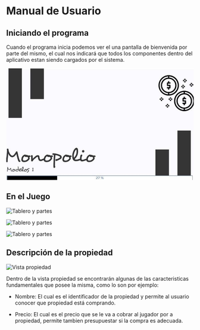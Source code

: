 # Manual de Usuario

## Iniciando el programa

Cuando el programa inicia podemos ver el una pantalla de bienvenida por parte del mismo, el cual nos indicará que todos los componentes dentro del aplicativo estan siendo cargados por el sistema.

![Splash Screen Image](https://raw.githubusercontent.com/Juferoga/modelos-i-final/main/docs/images/splash.jpg)

## En el Juego

![Tablero y partes]()

![Tablero y partes]()

![Tablero y partes]()



## Descripción de la propiedad

![Vista propiedad]()

Dentro de la vista propiedad se encontrarán algunas de las caracteristicas fundamentales que posee la misma, como lo son por ejemplo:

- Nombre: El cual es el identificador de la propiedad y permite al usuario conocer que propiedad está comprando.  

- Precio: El cual es el precio que se le va a cobrar al jugador por a propiedad, permite tambien presupuestar si la compra es adecuada.

